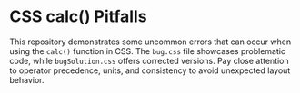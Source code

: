 # CSS calc() Pitfalls
This repository demonstrates some uncommon errors that can occur when using the `calc()` function in CSS.  The `bug.css` file showcases problematic code, while `bugSolution.css` offers corrected versions.  Pay close attention to operator precedence, units, and consistency to avoid unexpected layout behavior.